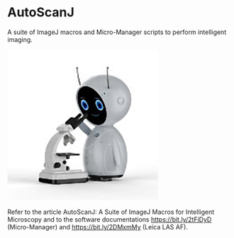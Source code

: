 # AutoScanJ
A suite of ImageJ macros and Micro-Manager scripts to perform intelligent imaging.

![](Robot.jpg)

Refer to the article AutoScanJ: A Suite of ImageJ Macros for Intelligent Microscopy
and to the software documentations https://bit.ly/2tFiDyD (Micro-Manager) and https://bit.ly/2DMxmMy (Leica LAS AF).
